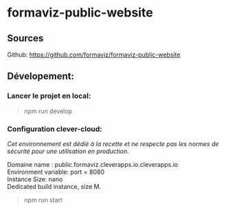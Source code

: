 
# formaviz-public-website

## Sources 

Github: https://github.com/formaviz/formaviz-public-website


## Dévelopement:


### Lancer le projet en local:
> npm run develop

### Configuration clever-cloud:
*Cet environnement est dédié à la recette et ne respecte pas les normes de sécurité pour une utilisation en production.*  

Domaine name : public.formaviz.cleverapps.io.cleverapps.io  
Environment variable: port = 8080  
Instance Size: nano  
Dedicated build instance, size M.  
> npm run start
